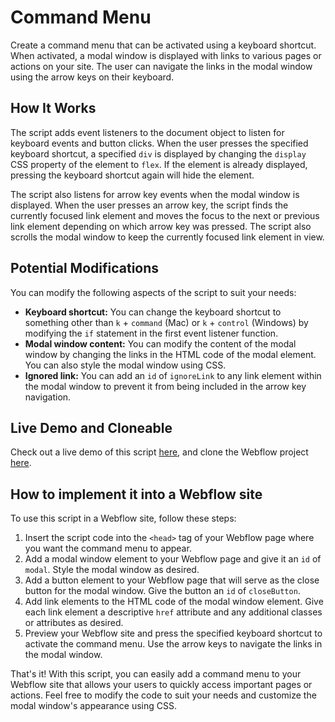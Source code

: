 # Command Menu

Create a command menu that can be activated using a keyboard shortcut. When activated, a modal window is displayed with links to various pages or actions on your site. The user can navigate the links in the modal window using the arrow keys on their keyboard.

## How It Works

The script adds event listeners to the document object to listen for keyboard events and button clicks. When the user presses the specified keyboard shortcut, a specified `div` is displayed by changing the `display` CSS property of the element to `flex`. If the element is already displayed, pressing the keyboard shortcut again will hide the element.

The script also listens for arrow key events when the modal window is displayed. When the user presses an arrow key, the script finds the currently focused link element and moves the focus to the next or previous link element depending on which arrow key was pressed. The script also scrolls the modal window to keep the currently focused link element in view.

## Potential Modifications

You can modify the following aspects of the script to suit your needs:

- **Keyboard shortcut:** You can change the keyboard shortcut to something other than `k` + `command` (Mac) or `k` + `control` (Windows) by modifying the `if` statement in the first event listener function.
- **Modal window content:** You can modify the content of the modal window by changing the links in the HTML code of the modal element. You can also style the modal window using CSS.
- **Ignored link:** You can add an `id` of `ignoreLink` to any link element within the modal window to prevent it from being included in the arrow key navigation.

## Live Demo and Cloneable

Check out a live demo of this script [here](http://command-menu-k.webflow.io/), and clone the Webflow project [here](https://webflow.com/made-in-webflow/website/command-menu-k).

## How to implement it into a Webflow site

To use this script in a Webflow site, follow these steps:

1. Insert the script code into the `<head>` tag of your Webflow page where you want the command menu to appear.
2. Add a modal window element to your Webflow page and give it an `id` of `modal`. Style the modal window as desired.
3. Add a button element to your Webflow page that will serve as the close button for the modal window. Give the button an `id` of `closeButton`.
4. Add link elements to the HTML code of the modal window element. Give each link element a descriptive `href` attribute and any additional classes or attributes as desired.
5. Preview your Webflow site and press the specified keyboard shortcut to activate the command menu. Use the arrow keys to navigate the links in the modal window.

That's it! With this script, you can easily add a command menu to your Webflow site that allows your users to quickly access important pages or actions. Feel free to modify the code to suit your needs and customize the modal window's appearance using CSS.
